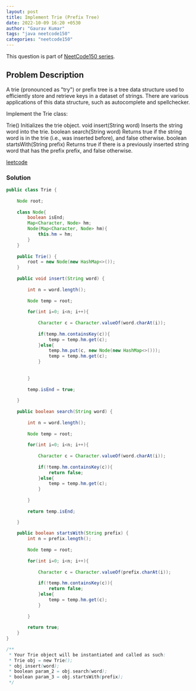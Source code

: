 ```yaml
---
layout: post
title: Implement Trie (Prefix Tree)
date: 2022-10-09 16:20 +0530
author: "Gaurav Kumar"
tags: "java neetcode150"
categories: "neetcode150"
---
```


This question is part of [NeetCode150 series](https://neetcode.io/practice).  

## Problem Description

A trie (pronounced as "try") or prefix tree is a tree data structure used to efficiently store and retrieve keys in a dataset of strings. There are various applications of this data structure, such as autocomplete and spellchecker.

Implement the Trie class:

Trie() Initializes the trie object.
void insert(String word) Inserts the string word into the trie.
boolean search(String word) Returns true if the string word is in the trie (i.e., was inserted before), and false otherwise.
boolean startsWith(String prefix) Returns true if there is a previously inserted string word that has the prefix prefix, and false otherwise.

[leetcode](https://leetcode.com/problems/implement-trie-prefix-tree/)

### Solution

```java
public class Trie {
    
    Node root;
    
    class Node{
        boolean isEnd;
        Map<Character, Node> hm;
        Node(Map<Character, Node> hm){
            this.hm = hm;
        }
    }
    
    public Trie() {
        root = new Node(new HashMap<>());
    }
    
    public void insert(String word) {
        
        int n = word.length();
        
        Node temp = root;
        
        for(int i=0; i<n; i++){
            
            Character c = Character.valueOf(word.charAt(i));
            
            if(temp.hm.containsKey(c)){
                temp = temp.hm.get(c);
            }else{
                temp.hm.put(c, new Node(new HashMap<>()));
                temp = temp.hm.get(c);
            }
            
            
        }
        
        temp.isEnd = true;
        
    }
    
    public boolean search(String word) {
        
        int n = word.length();
        
        Node temp = root;
        
        for(int i=0; i<n; i++){
            
            Character c = Character.valueOf(word.charAt(i));
            
            if(!temp.hm.containsKey(c)){
                return false;
            }else{
                temp = temp.hm.get(c);
            }
            
        }
        
        return temp.isEnd;

    }
    
    public boolean startsWith(String prefix) {
        int n = prefix.length();
        
        Node temp = root;
        
        for(int i=0; i<n; i++){
            
            Character c = Character.valueOf(prefix.charAt(i));
            
            if(!temp.hm.containsKey(c)){
                return false;
            }else{
                temp = temp.hm.get(c);
            }
            
        }
        
        return true;
    }
}

/**
 * Your Trie object will be instantiated and called as such:
 * Trie obj = new Trie();
 * obj.insert(word);
 * boolean param_2 = obj.search(word);
 * boolean param_3 = obj.startsWith(prefix);
 */
```

